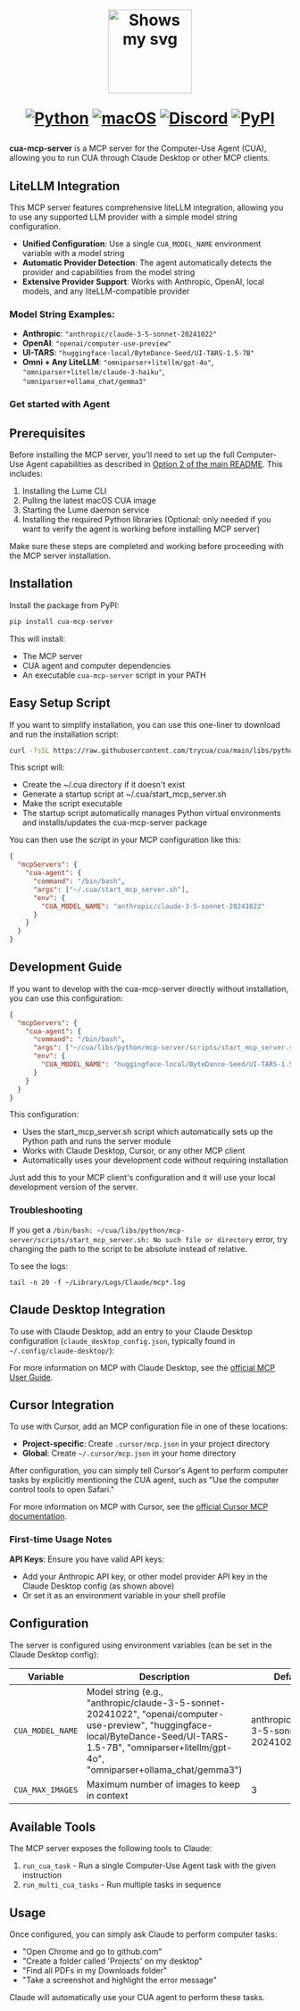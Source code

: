 <div align="center">
<h1>
  <div class="image-wrapper" style="display: inline-block;">
    <picture>
      <source media="(prefers-color-scheme: dark)" alt="logo" height="150" srcset="../../img/logo_white.png" style="display: block; margin: auto;">
      <source media="(prefers-color-scheme: light)" alt="logo" height="150" srcset="../../img/logo_black.png" style="display: block; margin: auto;">
      <img alt="Shows my svg">
    </picture>
  </div>

  [![Python](https://img.shields.io/badge/Python-333333?logo=python&logoColor=white&labelColor=333333)](#)
  [![macOS](https://img.shields.io/badge/macOS-000000?logo=apple&logoColor=F0F0F0)](#)
  [![Discord](https://img.shields.io/badge/Discord-%235865F2.svg?&logo=discord&logoColor=white)](https://discord.com/invite/mVnXXpdE85)
  [![PyPI](https://img.shields.io/pypi/v/cua-computer?color=333333)](https://pypi.org/project/cua-computer/)
</h1>
</div>

**cua-mcp-server** is a MCP server for the Computer-Use Agent (CUA), allowing you to run CUA through Claude Desktop or other MCP clients.

## LiteLLM Integration

This MCP server features comprehensive liteLLM integration, allowing you to use any supported LLM provider with a simple model string configuration.

- **Unified Configuration**: Use a single `CUA_MODEL_NAME` environment variable with a model string
- **Automatic Provider Detection**: The agent automatically detects the provider and capabilities from the model string
- **Extensive Provider Support**: Works with Anthropic, OpenAI, local models, and any liteLLM-compatible provider

### Model String Examples:
- **Anthropic**: `"anthropic/claude-3-5-sonnet-20241022"`
- **OpenAI**: `"openai/computer-use-preview"`
- **UI-TARS**: `"huggingface-local/ByteDance-Seed/UI-TARS-1.5-7B"`
- **Omni + Any LiteLLM**: `"omniparser+litellm/gpt-4o"`, `"omniparser+litellm/claude-3-haiku"`, `"omniparser+ollama_chat/gemma3"`

### Get started with Agent

## Prerequisites

Before installing the MCP server, you'll need to set up the full Computer-Use Agent capabilities as described in [Option 2 of the main README](../../README.md#option-2-full-computer-use-agent-capabilities). This includes:

1. Installing the Lume CLI
2. Pulling the latest macOS CUA image
3. Starting the Lume daemon service
4. Installing the required Python libraries (Optional: only needed if you want to verify the agent is working before installing MCP server)

Make sure these steps are completed and working before proceeding with the MCP server installation.

## Installation

Install the package from PyPI:

```bash
pip install cua-mcp-server
```

This will install:
- The MCP server
- CUA agent and computer dependencies 
- An executable `cua-mcp-server` script in your PATH

## Easy Setup Script

If you want to simplify installation, you can use this one-liner to download and run the installation script:

```bash
curl -fsSL https://raw.githubusercontent.com/trycua/cua/main/libs/python/mcp-server/scripts/install_mcp_server.sh | bash
```

This script will:
- Create the ~/.cua directory if it doesn't exist
- Generate a startup script at ~/.cua/start_mcp_server.sh
- Make the script executable
- The startup script automatically manages Python virtual environments and installs/updates the cua-mcp-server package

You can then use the script in your MCP configuration like this:

```json
{ 
  "mcpServers": {
    "cua-agent": {
      "command": "/bin/bash",
      "args": ["~/.cua/start_mcp_server.sh"],
      "env": {
        "CUA_MODEL_NAME": "anthropic/claude-3-5-sonnet-20241022"
      }
    }
  }
}
```

## Development Guide

If you want to develop with the cua-mcp-server directly without installation, you can use this configuration:

```json
{
  "mcpServers": {
    "cua-agent": {
      "command": "/bin/bash",
      "args": ["~/cua/libs/python/mcp-server/scripts/start_mcp_server.sh"],
      "env": {
        "CUA_MODEL_NAME": "huggingface-local/ByteDance-Seed/UI-TARS-1.5-7B"
      }
    }
  }
}
```

This configuration:
- Uses the start_mcp_server.sh script which automatically sets up the Python path and runs the server module
- Works with Claude Desktop, Cursor, or any other MCP client
- Automatically uses your development code without requiring installation

Just add this to your MCP client's configuration and it will use your local development version of the server.

### Troubleshooting

If you get a `/bin/bash: ~/cua/libs/python/mcp-server/scripts/start_mcp_server.sh: No such file or directory` error, try changing the path to the script to be absolute instead of relative.

To see the logs:
```
tail -n 20 -f ~/Library/Logs/Claude/mcp*.log
```

## Claude Desktop Integration

To use with Claude Desktop, add an entry to your Claude Desktop configuration (`claude_desktop_config.json`, typically found in `~/.config/claude-desktop/`):

For more information on MCP with Claude Desktop, see the [official MCP User Guide](https://modelcontextprotocol.io/quickstart/user).

## Cursor Integration

To use with Cursor, add an MCP configuration file in one of these locations:

- **Project-specific**: Create `.cursor/mcp.json` in your project directory
- **Global**: Create `~/.cursor/mcp.json` in your home directory

After configuration, you can simply tell Cursor's Agent to perform computer tasks by explicitly mentioning the CUA agent, such as "Use the computer control tools to open Safari."

For more information on MCP with Cursor, see the [official Cursor MCP documentation](https://docs.cursor.com/context/model-context-protocol).

### First-time Usage Notes

**API Keys**: Ensure you have valid API keys:
   - Add your Anthropic API key, or other model provider API key in the Claude Desktop config (as shown above)
   - Or set it as an environment variable in your shell profile

## Configuration

The server is configured using environment variables (can be set in the Claude Desktop config):

| Variable | Description | Default |
|----------|-------------|---------|
| `CUA_MODEL_NAME` | Model string (e.g., "anthropic/claude-3-5-sonnet-20241022", "openai/computer-use-preview", "huggingface-local/ByteDance-Seed/UI-TARS-1.5-7B", "omniparser+litellm/gpt-4o", "omniparser+ollama_chat/gemma3") | anthropic/claude-3-5-sonnet-20241022 |
| `CUA_MAX_IMAGES` | Maximum number of images to keep in context | 3 |

## Available Tools

The MCP server exposes the following tools to Claude:

1. `run_cua_task` - Run a single Computer-Use Agent task with the given instruction
2. `run_multi_cua_tasks` - Run multiple tasks in sequence

## Usage

Once configured, you can simply ask Claude to perform computer tasks:

- "Open Chrome and go to github.com"
- "Create a folder called 'Projects' on my desktop"
- "Find all PDFs in my Downloads folder"
- "Take a screenshot and highlight the error message"

Claude will automatically use your CUA agent to perform these tasks.